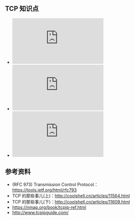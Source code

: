 ## TCP 知识点

* ![TCP 头格式](https://github.com/steveLauwh/TCP-IP/blob/master/TCP/TCP%20Header%20Format.md)
* ![TCP 三次握手和四次握手](https://github.com/steveLauwh/TCP-IP/blob/master/TCP/Three-Way%20Handshake%20And%20Four-Way%20Wavehand.md)
* ![TCP 状态机](https://github.com/steveLauwh/TCP-IP/blob/master/TCP/TCP%20FSM.md)

## 参考资料

* (RFC 973) Transmission Control Protocol：https://tools.ietf.org/html/rfc793
* TCP 的那些事儿(上)：http://coolshell.cn/articles/11564.html
* TCP 的那些事儿(下)：http://coolshell.cn/articles/11609.html
* https://nmap.org/book/tcpip-ref.html
* http://www.tcpipguide.com/
